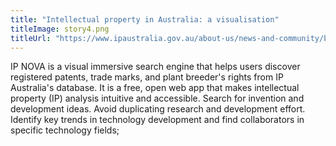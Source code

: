 ```yaml
---
title: "Intellectual property in Australia: a visualisation"
titleImage: story4.png
titleUrl: "https://www.ipaustralia.gov.au/about-us/news-and-community/blog/intellectual-property-ip-everyone"
---
```


IP NOVA is a visual immersive search engine that helps users discover registered patents, trade marks, and plant breeder's rights from IP Australia's database. It is a free, open web app that makes intellectual property (IP) analysis intuitive and accessible. Search for invention and development ideas. Avoid duplicating research and development effort. Identify key trends in technology development and find collaborators in specific technology fields;